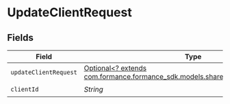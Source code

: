 # UpdateClientRequest


## Fields

| Field                                                                                                                         | Type                                                                                                                          | Required                                                                                                                      | Description                                                                                                                   |
| ----------------------------------------------------------------------------------------------------------------------------- | ----------------------------------------------------------------------------------------------------------------------------- | ----------------------------------------------------------------------------------------------------------------------------- | ----------------------------------------------------------------------------------------------------------------------------- |
| `updateClientRequest`                                                                                                         | [Optional<? extends com.formance.formance_sdk.models.shared.UpdateClientRequest>](../../models/shared/UpdateClientRequest.md) | :heavy_minus_sign:                                                                                                            | N/A                                                                                                                           |
| `clientId`                                                                                                                    | *String*                                                                                                                      | :heavy_check_mark:                                                                                                            | Client ID                                                                                                                     |